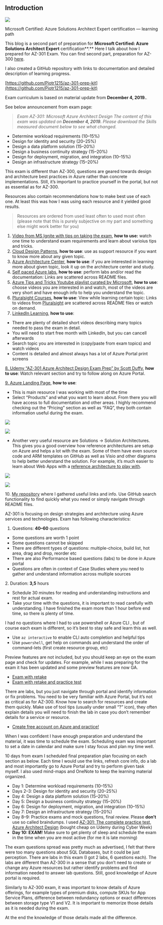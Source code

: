## Introduction

![](https://miro.medium.com/max/2752/1*XgjNqx3rsImpoYzifqnx8w.png)

Microsoft Certified: Azure Solutions Architect Expert certification — learning path

This blog is a second part of preparation for **Microsoft Certified: Azure Solutions Architect Expert** certification**.** Here I talk about how I prepared for AZ-301 Exam. You can find second part, preparation for AZ-300 [here](https://medium.com/@piotrzan/8-tips-to-prepare-for-az-300-exam-cadff5532394).

I also created a GitHub repository with links to documentation and detailed description of learning progress.

[https://github.com/Piotr1215/az-301-prep-kit](https://github.com/Piotr1215/az-301-prep-kit)

Exam curriculum is based on material update from **December 4, 2019.**.

See below announcement from exam page:

> _Exam AZ-301: Microsoft Azure Architect Design The content of this exam was updated on_ **_December 4, 2019._** _Please download the Skills measured document below to see what changed._

-   Determine workload requirements (10–15%)
-   Design for identity and security (20–25%)
-   Design a data platform solution (15–20%)
-   Design a business continuity strategy (15–20%)
-   Design for deployment, migration, and integration (10–15%)
-   Design an infrastructure strategy (15–20%)

This exam is different than AZ-300, questions are geared towards design and architecture best practices in Azure rather than concrete implementations. Still, it’s important to practice yourself in the portal, but not as essential as for AZ-300.

Resources also contain recommendations how to make best use of each one. At least this was how I was using each resource and it yielded good results.

> Resources are ordered from used least often to used most often (please note that this is purely subjective on my part and something else might work better for you)

1.  [Video from MS Ignite with tips on taking the exam](https://myignite.techcommunity.microsoft.com/sessions/78629?source=sessions), **how to use:** watch one time to understand exam requirements and learn about varioius tips and tricks.
2.  [Cloud Design Patterns](https://docs.microsoft.com/en-us/azure/architecture/patterns/), **how to use**: use as support resource if you want to know more about any given topic.
3.  [Azure Architecture Center](https://docs.microsoft.com/en-gb/azure/architecture/), **how to use**: if you are interested in learning more about given topic, look it up on the architecture center and study.
4.  [Self paced Azure labs](https://www.microsoft.com/HandsOnLabs/SelfPacedLabs), **how to use**: perform labs and/or read the documentation: Links are scattered across README files.
5.  [Azure Tips and Tricks Youtube playlist curated by Microsoft](https://www.youtube.com/playlist?list=PLLasX02E8BPCNCK8Thcxu-Y-XcBUbhFWC), **how to use**: choose videos you are interested in and watch, most of the videos are very short and have enough info to help you understand the topic.
6.  [Pluralsight Courses](https://app.pluralsight.com/paths/certificate/microsoft-azure-architect-design-az-301), **how to use**: View while learning certain topic: Links to videos from [Pluralsight](https://app.pluralsight.com/paths/certificate/microsoft-azure-architect-design-az-301) are scattered across README files or watch on demand.
7.  [LinkedIn Learning](https://www.linkedin.com/learning/me), **how to use**:

-   There are plenty of detailed short videos describing many topics needed to pass the exam in detail.
-   You will need to start free month with LinkedIn, but you can cancell afterwards
-   Search topic you are interested in (copy/paste from exam topics) and watch videos
-   Content is detailed and almost always has a lot of Azure Portal print screens

[8\. Udemy “AZ-301 Azure Architect Design Exam Prep” by Scott Duffy](https://www.udemy.com/course/az301-azure/), **how to use**: Watch relevant section and try to follow along on Azure Portal.

[9\. Azure Landing Page](https://azure.microsoft.com/en-ca/), **how to use**:

-   This is main resource I was working with most of the time
-   Select “Products” and what you want to learn about. From there you will have access to full documentation and other areas. I highly recommend checking out the “Pricing” section as well as “FAQ”, they both contain information useful during the exam.

![](https://miro.medium.com/max/60/0*jZvUvQCjN3ICzcL_.png?q=20)

![](https://miro.medium.com/max/2618/0*jZvUvQCjN3ICzcL_.png)

-   Another very useful resource are Solutions -> Solution Architectures. This gives you a good overview how reference architectures are setup on Azure and helps a lot with the exam. Some of them have even source code and ARM templates on GitHub as well as Visio and other diagrams to help better understand the solution. For example, it’s much easier to learn about Web Apps with a [reference architecture to play with](https://docs.microsoft.com/en-gb/azure/architecture/reference-architectures/app-service-web-app/basic-web-app).

![](https://miro.medium.com/max/60/0*8a95sRZv0dAyEePi?q=20)

![](https://miro.medium.com/max/5200/0*8a95sRZv0dAyEePi)

10\. [My repository](https://github.com/Piotr1215/az-301-prep-kit) where I gathered useful links and info. Use GitHub search functionality to find quickly what you need or simply navigate through README files.

AZ-301 is focusing on design strategies and architecture using Azure services and technologies. Exam has following characteristics:

1.  Questions: **40–60** questions

-   Some questions are worth 1 point
-   Some questions cannot be skipped
-   There are different types of questions: multiple-choice, build list, hot area, drag and drop, reorder etc
-   There are also Performance based questions (labs) to be done in Azure portal
-   Questions are often in context of Case Studies where you need to gather and understand information across multiple sources

2\. Duration: **3,5** hours

-   Schedule 30 minutes for reading and understanding instructions and rest for actual exam.
-   Take your time with the questions, it is important to read carefully with understanding. I have finished the exam more than 1 hour before end time, so there is plenty of time.

I had no questions where I had to use powershell or Azure CLI , but of course each exam is different, so it’s best to stay safe and learn this as well.

-   Use `az interactive` to enable CLI auto completion and helpful tips
-   Use `powershell`, get help on commands and understand the order of command-lets (first create resource group, etc)

Preview features are not included, but you should keep an eye on the exam page and check for updates. For example, while I was preparing for the exam it has been updated and some preview features are now GA.

-   [Exam with retake](https://eu1.mindhub.com/microsoft-exam-replay-mcp-exam-plus-retake/p/Microsoft-Exam-Replay?utm_source=msftmarketing&utm_medium=msft_offers&utm_campaign=ExamReplayFY20&utm_term=ERFY20&utm_content=weblink3)
-   [Exam with retake and practice test](https://eu1.mindhub.com/microsoft-exam-replay-with-practice-test-mcp-exam/p/Microsoft-Exam-Replay-PT?utm_source=msftmarketing&utm_medium=msft_offers&utm_campaign=ExamReplayFY20&utm_term=ERFY20&utm_content=weblink)

There are labs, but you just navigate through portal and identify information or fix problems. You need to be very familiar with Azure Portal, but it’s not as critical as for AZ-300. Know how to search for resources and create them quickly. Make use of tool tips (usually under small “?” icon), they often explain details you will need to finish the lab in case you don’t remember details for a service or resource.

-   [Create free account on Azure and practice!](https://azure.microsoft.com/en-us/free/)

When I was confident I have enough preparation and understand the material, it was time to schedule the exam. Scheduling exam was important to set a date in calendar and make sure I stay focus and plan my time well.

10 days from exam I scheduled final preparation plan focusing on each section as below. Each time I would use the links, refresh core info, do a lab and most importantly go to Azure Portal and try to perform given task myself. I also used mind-maps and OneNote to keep the learning material organized.

-   Day 1: Determine workload requirements (10–15%)
-   Days 2–3: Design for identity and security (20–25%)
-   Day 4: Design a data platform solution (15–20%)
-   Day 5: Design a business continuity strategy (15–20%)
-   Day 6: Design for deployment, migration, and integration (10–15%)
-   Day 7: Design an infrastructure strategy (15–20%)
-   Day 8–9: Practice exams and mock questions, final review. Please **don’t** use so called braindumps. I used [AZ-301: The complete practice test, Azure Architect Design](https://www.udemy.com/course/exam-az-301-microsoft-azure-architect-design-test/) (bought cheap on Udemy during Cyber Week)
-   **Day 10: EXAM!** Make sure to get plenty of sleep and schedule the exam in the time when you are most active (for me it is late morning)

The exam questions spread was pretty much as advertised, I felt that there were too many questions about SQL Databases, but it could be just perception. There are labs in this exam (I got 2 labs, 6 questions each). The labs are different than AZ-300 in a sense that you don’t need to create or change any Azure resources but rather identify problems and find information needed to answer lab questions. Still, good knowledge of Azure portal is required.

Similarly to AZ-300 exam, it was important to know details of Azure offerings, for example types of premium disks, compute SKUs for App Service Plans, difference between redundancy options or exact differences between storage type V1 and V2. It is important to memorize those details as it is needed during the exam.

At the end the knowledge of those details made all the difference.